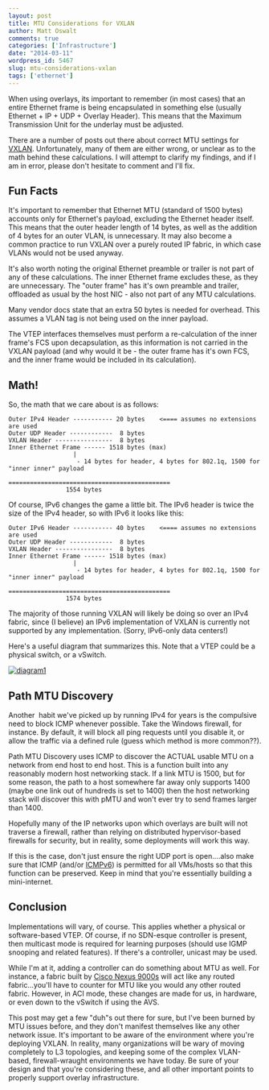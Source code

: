 ```yaml
---
layout: post
title: MTU Considerations for VXLAN
author: Matt Oswalt
comments: true
categories: ['Infrastructure']
date: "2014-03-11"
wordpress_id: 5467
slug: mtu-considerations-vxlan
tags: ['ethernet']
---
```



When using overlays, its important to remember (in most cases) that an entire Ethernet frame is being encapsulated in something else (usually Ethernet + IP + UDP + Overlay Header). This means that the Maximum Transmission Unit for the underlay must be adjusted.

There are a number of posts out there about correct MTU settings for [VXLAN](https://tools.ietf.org/html/draft-mahalingam-dutt-dcops-vxlan-08). Unfortunately, many of them are either wrong, or unclear as to the math behind these calculations. I will attempt to clarify my findings, and if I am in error, please don't hesitate to comment and I'll fix.

## Fun Facts

It's important to remember that Ethernet MTU (standard of 1500 bytes) accounts only for Ethernet's payload, excluding the Ethernet header itself. This means that the outer header length of 14 bytes, as well as the addition of 4 bytes for an outer VLAN, is unnecessary. It may also become a common practice to run VXLAN over a purely routed IP fabric, in which case VLANs would not be used anyway.

It's also worth noting the original Ethernet preamble or trailer is not part of any of these calculations. The inner Ethernet frame excludes these, as they are unnecessary. The "outer frame" has it's own preamble and trailer, offloaded as usual by the host NIC - also not part of any MTU calculations.

Many vendor docs state that an extra 50 bytes is needed for overhead. This assumes a VLAN tag is not being used on the inner payload.

The VTEP interfaces themselves must perform a re-calculation of the inner frame's FCS upon decapsulation, as this information is not carried in the VXLAN payload (and why would it be - the outer frame has it's own FCS, and the inner frame would be included in its calculation).

## Math!

So, the math that we care about is as follows:

    
    Outer IPv4 Header ----------- 20 bytes    <==== assumes no extensions are used
    Outer UDP Header ------------  8 bytes
    VXLAN Header ----------------  8 bytes
    Inner Ethernet Frame ------ 1518 bytes (max)
    			      |
    			       - 14 bytes for header, 4 bytes for 802.1q, 1500 for "inner inner" payload
    
    =============================================
    			    1554 bytes

Of course, IPv6 changes the game a little bit. The IPv6 header is twice the size of the IPv4 header, so with IPv6 it looks like this:

    
    Outer IPv6 Header ----------- 40 bytes    <==== assumes no extensions are used
    Outer UDP Header ------------  8 bytes
    VXLAN Header ----------------  8 bytes
    Inner Ethernet Frame ------ 1518 bytes (max)
    			      |
    			       - 14 bytes for header, 4 bytes for 802.1q, 1500 for "inner inner" payload
    
    =============================================
    			    1574 bytes

The majority of those running VXLAN will likely be doing so over an IPv4 fabric, since (I believe) an IPv6 implementation of VXLAN is currently not supported by any implementation. (Sorry, IPv6-only data centers!)

Here's a useful diagram that summarizes this. Note that a VTEP could be a physical switch, or a vSwitch.

[![diagram1](/assets/2014/03/diagram1.png)](/assets/2014/03/diagram1.png)

## Path MTU Discovery

Another  habit we've picked up by running IPv4 for years is the compulsive need to block ICMP whenever possible. Take the Windows firewall, for instance. By default, it will block all ping requests until you disable it, or allow the traffic via a defined rule (guess which method is more common??).

Path MTU Discovery uses ICMP to discover the ACTUAL usable MTU on a network from end host to end host. This is a function built into any reasonably modern host networking stack. If a link MTU is 1500, but for some reason, the path to a host somewhere far away only supports 1400 (maybe one link out of hundreds is set to 1400) then the host networking stack will discover this with pMTU and won't ever try to send frames larger than 1400.

Hopefully many of the IP networks upon which overlays are built will not traverse a firewall, rather than relying on distributed hypervisor-based firewalls for security, but in reality, some deployments will work this way.

If this is the case, don't just ensure the right UDP port is open....also make sure that ICMP (and/or [ICMPv6](http://njetwork.wordpress.com/2014/01/17/ping6-and-fragments/)) is permitted for all VMs/hosts so that this function can be preserved. Keep in mind that you're essentially building a mini-internet.

## Conclusion

Implementations will vary, of course. This applies whether a physical or software-based VTEP. Of course, if no SDN-esque controller is present, then multicast mode is required for learning purposes (should use IGMP snooping and related features). If there's a controller, unicast may be used.

While I'm at it, adding a controller can do something about MTU as well. For instance, a fabric built by [Cisco Nexus 9000s](http://www.cisco.com/c/en/us/products/collateral/switches/nexus-9000-series-switches/white-paper-c11-729383.html) will act like any routed fabric...you'll have to counter for MTU like you would any other routed fabric. However, in ACI mode, these changes are made for us, in hardware, or even down to the vSwitch if using the AVS.

This post may get a few "duh"s out there for sure, but I've been burned by MTU issues before, and they don't manifest themselves like any other network issue. It's important to be aware of the environment where you're deploying VXLAN. In reality, many organizations will be wary of moving completely to L3 topologies, and keeping some of the complex VLAN-based, firewall-wraught environments we have today. Be sure of your design and that you're considering these, and all other important points to properly support overlay infrastructure.
